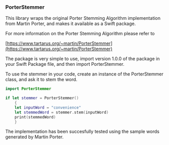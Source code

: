 ### PorterStemmer

This library wraps the original Porter Stemming Algorithm implementation from Martin Porter, and makes it available as a Swift package. 

For more information on the Porter Stemming Algorithm please refer to

[https://www.tartarus.org/~martin/PorterStemmer](https://www.tartarus.org/~martin/PorterStemmer)

The package is very simple to use, import version 1.0.0 of the package in your Swift Package file, and then import PorterStemmer.

To use the stemmer in your code, create an instance of the PorterStemmer class, and ask it to stem the word.

~~~swift
import PorterStemmer

if let stemmer = PorterStemmer()
	{
	let inputWord = "convenience"
	let stemmedWord = stemmer.stem(inputWord)
	print(stemmedWord)
	}
~~~

The implementation has been succesfully tested using the sample words generated by Martin Porter.